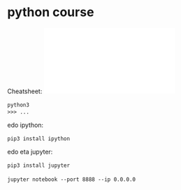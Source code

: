 # python course

Cheatsheet: ![beginners_python_cheat_sheet_pcc_all.pdf](beginners_python_cheat_sheet_pcc_all.pdf)

```
python3
>>> ...
```

edo ipython:
```
pip3 install ipython
```

edo eta jupyter:
```
pip3 install jupyter

jupyter notebook --port 8888 --ip 0.0.0.0
```